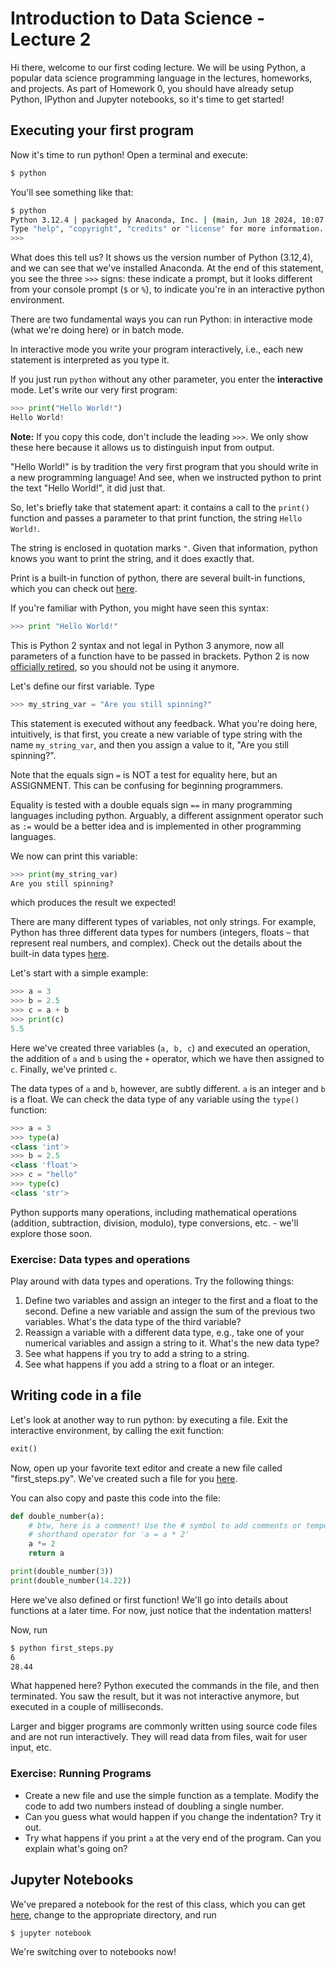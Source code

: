 # Introduction to Data Science - Lecture 2

Hi there, welcome to our first coding lecture. We will be using Python, a popular data science programming language in the lectures, homeworks, and projects. As part of Homework 0, you should have already setup Python, IPython and Jupyter notebooks, so it's time to get started!

## Executing your first program

Now it's time to run python! Open a terminal and execute:

```bash
$ python
```

You'll see something like that:

```bash
$ python
Python 3.12.4 | packaged by Anaconda, Inc. | (main, Jun 18 2024, 10:07:17) [Clang 14.0.6 ] on darwin
Type "help", "copyright", "credits" or "license" for more information.
>>>
```
What does this tell us? It shows us the version number of Python (3.12,4), and we can see that we've installed Anaconda. At the end of this statement, you see the three `>>>` signs: these indicate a prompt, but it looks different from your console prompt (`$` or `%`), to indicate you're in an interactive python environment.

There are two fundamental ways you can run Python: in interactive mode (what we're doing here) or in batch mode. 

In interactive mode you write your program interactively, i.e., each new statement is interpreted as you type it. 

If you just run ```python``` without any other parameter, you enter the **interactive** mode. Let's write our very first program:

```python
>>> print("Hello World!")
Hello World!
```

**Note:** If you copy this code, don't include the leading `>>>`. We only show these here because it allows us to distinguish input from output.

"Hello World!" is by tradition the very first program that you should write in a new programming language! And see, when we instructed python to print the text "Hello World!", it did just that.

So, let's briefly take that statement apart: it contains a call to the `print()` function and passes a parameter to that print function, the string `Hello World!`. 

The string is enclosed in quotation marks `"`. Given that information, python knows you want to print the string, and it does exactly that.

Print is a built-in function of python, there are several built-in functions, which you can check out [here](https://docs.python.org/3/library/functions.html).

If you're familiar with Python, you might have seen this syntax:

```python
>>> print "Hello World!"
```

This is Python 2 syntax and not legal in Python 3 anymore, now all parameters of a function have to be passed in brackets. Python 2 is now [officially retired](https://pythonclock.org/), so you should not be using it anymore.  

Let's define our first variable. Type

```python
>>> my_string_var = "Are you still spinning?"
```

This statement is executed without any feedback. What you're doing here, intuitively, is that first, you create a new variable of type string with the name ```my_string_var```, and then you assign a value to it, "Are you still spinning?".


Note that the equals sign `=` is NOT a test for equality here, but an ASSIGNMENT. This can be confusing for beginning programmers. 

Equality is tested with a double equals sign `==` in many programming languages including python. Arguably, a different assignment operator such as `:=` would be a better idea and is implemented in other programming languages.

We now can print this variable:

```python
>>> print(my_string_var)
Are you still spinning?
```

which produces the result we expected!

There are many different types of variables, not only strings. For example, Python has three different data types for numbers (integers, floats – that represent real numbers, and complex). Check out the details about the built-in data types [here](https://docs.python.org/3/library/stdtypes.html).

Let's start with a simple example:

```python
>>> a = 3
>>> b = 2.5
>>> c = a + b
>>> print(c)
5.5
```

Here we've created three variables (`a, b, c`) and executed an operation, the addition of `a` and `b` using the `+` operator, which we have then assigned to `c`. Finally, we've printed `c`.

The data types of `a` and `b`, however, are subtly different. `a` is an integer and `b` is a float. We can check the data type of any variable using the `type()` function:

```python
>>> a = 3
>>> type(a)
<class 'int'>
>>> b = 2.5
<class 'float'>
>>> c = "hello"
>>> type(c)
<class 'str'>
```

Python supports many operations, including mathematical operations (addition, subtraction, division, modulo), type conversions, etc. - we'll explore those soon.

### Exercise: Data types and operations

Play around with data types and operations. Try the following things:

 1. Define two variables and assign an integer to the first and a float to the second. Define a new variable and assign the sum of the previous two variables. What's the data type of the third variable?
 2. Reassign a variable with a different data type, e.g., take one of your numerical variables and assign a string to it. What's the new data type?
 3. See what happens if you try to add a string to a string.
 4. See what happens if you add a string to a float or an integer.


## Writing code in a file

Let's look at another way to run python: by executing a file. Exit the interactive environment, by calling the exit function:

```python
exit()
```

Now, open up your favorite text editor and create a new file called "first_steps.py". We've created such a file for you [here](first_steps.py).

You can also copy and paste this code into the file:

```python
def double_number(a):
    # btw, here is a comment! Use the # symbol to add comments or temporarily remove code
    # shorthand operator for 'a = a * 2'
    a *= 2
    return a

print(double_number(3))
print(double_number(14.22))
```

Here we've also defined or first function! We'll go into details about functions at a later time. For now, just notice that the indentation matters!

Now, run

```bash
$ python first_steps.py
6
28.44
```

What happened here? Python executed the commands in the file, and then terminated. You saw the result, but it was not interactive anymore, but executed in a couple of milliseconds.

Larger and bigger programs are commonly written using source code files and are not run interactively. They will read data from files, wait for user input, etc.

### Exercise: Running Programs

 * Create a new file and use the simple function as a template. Modify the code to add two numbers instead of doubling a single number.
 * Can you guess what would happen if you change the indentation? Try it out.
 * Try what happens if you print `a` at the very end of the program. Can you explain what's going on?


## Jupyter Notebooks

We've prepared a notebook for the rest of this class, which you can get [here](lecture-02-notebook.ipynb), change to the appropriate directory, and run

```bash
$ jupyter notebook
```

We're switching over to notebooks now!
